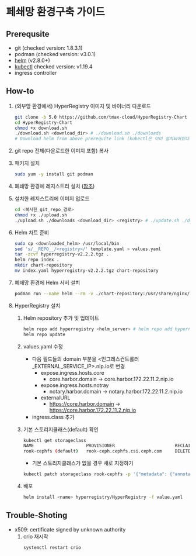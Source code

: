 # 페쇄망 환경구축 가이드


## Prerequsite
* git (checked version: 1.8.3.1)
* podman (checked version: v3.0.1)
* [helm](https://helm.sh/docs/intro/install/) (v2.8.0+)
* [kubectl](https://kubernetes.io/ko/docs/tasks/tools/install-kubectl-linux/) checked version: v1.19.4
* ingress controller

## How-to

1. (외부망 환경에서) HyperRegistry 이미지 및 바이너리 다운로드 
   ```bash
   git clone -b 5.0 https://github.com/tmax-cloud/HyperRegistry-Chart
   cd HyperRegistry-Chart
   chmod +x download.sh
   ./download.sh <download_dir> # ./download.sh ./downloads
   # Download helm from above prerequite link (kubectl은 이미 설치되어있다고 가정)
   ```

2. git repo 전체(다운로드한 이미지 포함) 복사 

3. 패키지 설치
   ```bash
   sudo yum -y install git podman
   ```

4. 폐쇄망 환경에 레지스트리 설치 ([참조](https://github.com/tmax-cloud/install-registry/tree/5.0))

5. 설치한 레지스트리에 이미지 업로드
   ```bash
   cd <복사한_git_repo_경로>
   chmod +x ./upload.sh
   ./upload.sh ./downloads <download_dir> <registry> # ./update.sh ./downloads 172.22.11.2:5000
   ```

6. Helm 차트 준비
   ```bash
   sudo cp <downloaded_helm> /usr/local/bin
   sed 's/__REPO__/<registry>/' template.yaml > values.yaml 
   tar -zcvf hyperregistry-v2.2.2.tgz .
   helm repo index .
   mkdir chart-repository
   mv index.yaml hyperregistry-v2.2.2.tgz chart-repository
   ```

7. 폐쇄망 환경에 Helm 서버 설치
   ```bash
   podman run --name helm --rm -v ./chart-repository:/usr/share/nginx/html -p 8080:80 -d docker.io/nginx
   ```

8. HyperRegistry 설치 
   1. Helm repository 추가 및 업데이트
      ```bash
      helm repo add hyperregistry <helm_server> # helm repo add hyperregistry http://172.22.11.2:8080
      helm repo update
      ```
   2. values.yaml 수정
      - 다음 필드들의 domain 부분을 <인그레스컨트롤러_EXTERNAL_SERVICE_IP>.nip.io로 변경
        * expose.ingress.hosts.core
          * core.harbor.domain -> core.harbor.172.22.11.2.nip.io
        * expose.ingress.hosts.notray
          * notary.harbor.domain -> notary.harbor.172.22.11.2.nip.io
        * externalURL
          * https://core.harbor.domain -> https://core.harbor.172.22.11.2.nip.io
      - ingress.class 추가
       
   3. 기본 스토리지클래스(default) 확인
      ```bash
      kubectl get storageclass
      NAME                    PROVISIONER                       RECLAIMPOLICY      VOLUMEBINDINGMODE   ALLOWVOLUMEEXPANSION   AGE              AGE
      rook-cephfs (default)   rook-ceph.cephfs.csi.ceph.com     DELETE             Immediate           true                   1d
      ```
      * 기본 스토리지클래스가 없을 경우 새로 지정하기
      ```bash
      kubectl patch storageclass rook-cephfs -p '{"metadata": {"annotations":{"storageclass.kubernetes.io/is-default-class":"true"}}}'
      ```
   4. 배포
      ```bash
      helm install <name> hyperregistry/HyperRegistry -f value.yaml
      ```

## Trouble-Shoting
* x509: certificate signed by unknown authority
   1. crio 재시작
      ```bash
      systemctl restart crio
      ```
